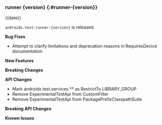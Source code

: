 ### runner {version} {:#runner-{version}}

{{date}}

`androidx.test:runner:{version}` is released.

**Bug Fixes**
* Attempt to clarify limitations and deprecation reasons in RequiresDevice documentation

**New Features**

**Breaking Changes**

**API Changes**
* Mark androidx.test.services.** as RestrictTo LIBRARY_GROUP
* Remove ExperimentalTestApi from CustomFilter 
* Remove ExperimentalTestApi from PackagePrefixClasspathSuite

**Breaking API Changes**

**Known Issues**

